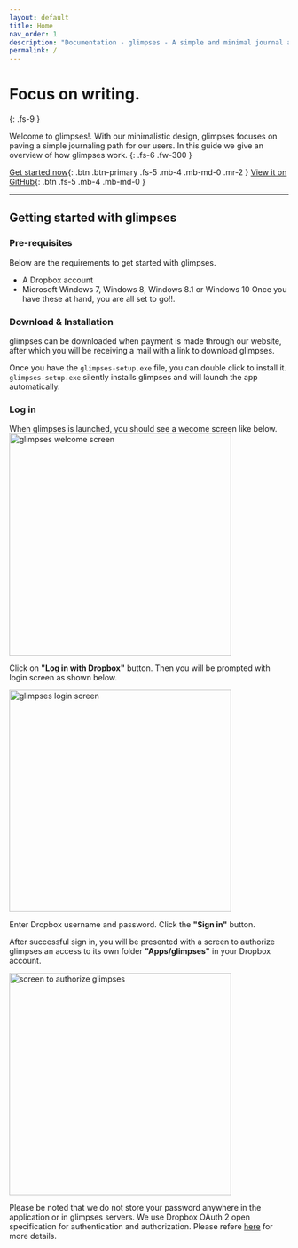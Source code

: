 ```yaml
---
layout: default
title: Home
nav_order: 1
description: "Documentation - glimpses - A simple and minimal journal app for windows"
permalink: /
---
```


# Focus on writing.
{: .fs-9 }

Welcome to glimpses!. With our minimalistic design, glimpses focuses on paving a simple journaling path for our users. In this guide we give an overview of how glimpses work.
{: .fs-6 .fw-300 }

[Get started now](#getting-started){: .btn .btn-primary .fs-5 .mb-4 .mb-md-0 .mr-2 } [View it on GitHub](https://github.com/getglimpses/getglimpses.github.io){: .btn .fs-5 .mb-4 .mb-md-0 }

---

## Getting started with glimpses
### Pre-requisites
Below are the requirements to get started with glimpses.
- A Dropbox account
- Microsoft Windows 7, Windows 8, Windows 8.1 or Windows 10
Once  you have these at hand, you are all set to go!!.

### Download & Installation
glimpses can be downloaded when payment is made through our website, after which you will be receiving a mail with a link to download glimpses.

Once you have the `glimpses-setup.exe` file, you can double click to install it.
`glimpses-setup.exe` silently installs glimpses and will launch the app automatically.

### Log in
When glimpses is launched, you should see a wecome screen like below.
<img width="400" alt="glimpses welcome screen" src="https://getglimpses.github.io/assets/images/welcome-screen.png">

Click on **"Log in with Dropbox"** button. Then you will be prompted with login screen as shown below.

<img width="400" alt="glimpses login screen" src="https://getglimpses.github.io/assets/images/login-screen.png">

Enter Dropbox username and password. Click the **"Sign in"** button.

After successful sign in, you will be presented with a screen to authorize glimpses an access to its own folder
**"Apps/glimpses"** in your Dropbox account.

<img width="400" alt="screen to authorize glimpses" src="https://getglimpses.github.io/assets/images/auth-screen.png">

Please be noted that we do not store your password anywhere in the application or in glimpses servers.
We use Dropbox OAuth 2 open specification for authentication and authorization. Please refere [here](https://www.dropbox.com/developers/reference/oauth-guide) for more details.

















